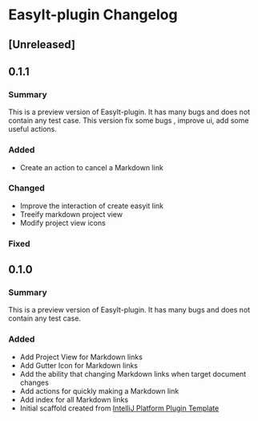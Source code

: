 <!-- Keep a Changelog guide -> https://keepachangelog.com -->

# EasyIt-plugin Changelog

## [Unreleased]

## 0.1.1

### Summary

This is a preview version of EasyIt-plugin. It has many bugs and does not contain any test case.
This version fix some bugs , improve ui, add some useful actions. 

### Added 
- Create an action to cancel a Markdown link

### Changed
- Improve the interaction of create easyit link
- Treeify markdown project view
- Modify project view icons

### Fixed

## 0.1.0

### Summary

This is a preview version of EasyIt-plugin. It has many bugs and does not contain any test case.

### Added

- Add Project View for Markdown links
- Add Gutter Icon for Markdown links
- Add the ability that changing Markdown links when target document changes
- Add actions for quickly making a Markdown link
- Add index for all Markdown links
- Initial scaffold created
  from [IntelliJ Platform Plugin Template](https://github.com/JetBrains/intellij-platform-plugin-template)

